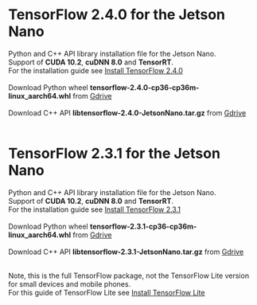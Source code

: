 # TensorFlow 2.4.0 for the Jetson Nano
Python and C++ API library installation file for the Jetson Nano.<br/>
Support of **CUDA 10.2**, **cuDNN 8.0** and **TensorRT**. <br/>
For the installation guide see [Install TensorFlow 2.4.0](https://qengineering.eu/install-tensorflow-2.4.0-on-jetson-nano.html) <br/><br/>
Download Python wheel **tensorflow-2.4.0-cp36-cp36m-linux_aarch64.whl** from [Gdrive](https://drive.google.com/file/d/1W-p9oIo37xT2rQzd6KPuJq1QOBRL7-wp/view?usp=sharing) <br/><br/>
Download C++ API **libtensorflow-2.4.0-JetsonNano.tar.gz** from [Gdrive](https://drive.google.com/file/d/1ZDdkMhVu-hOt_bflVw373u1HVJQqMm51/view?usp=sharing) <br/><br/>
# TensorFlow 2.3.1 for the Jetson Nano
Python and C++ API library installation file for the Jetson Nano.<br/>
Support of **CUDA 10.2**, **cuDNN 8.0** and **TensorRT**. <br/>
For the installation guide see [Install TensorFlow 2.3.1](https://qengineering.eu/install-tensorflow-2.3.1-on-jetson-nano.html) <br/><br/>
Download Python wheel **tensorflow-2.3.1-cp36-cp36m-linux_aarch64.whl** from [Gdrive](https://drive.google.com/file/d/1oeSnkgJpwyudtTx-f5CE84B7e-Vkv3yK/view?usp=sharing) <br/><br/>
Download C++ API **libtensorflow-2.3.1-JetsonNano.tar.gz** from [Gdrive](https://drive.google.com/file/d/1rlviefeu4w2amLsybZIOpcZP140WioDS/view?usp=sharing) <br/><br/>

Note, this is the full TensorFlow package, not the TensorFlow Lite version for small devices and mobile phones.<br/>
For this guide of TensorFlow Lite see [Install TensorFlow Lite](https://qengineering.eu/install-tensorflow-2-lite-on-jetson-nano.html) <br/>
